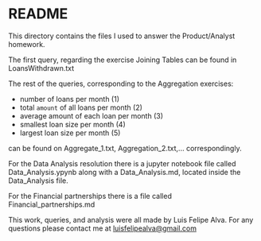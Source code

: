 # README
This directory contains the files I used to answer the Product/Analyst homework.

The first query, regarding the exercise Joining Tables can be found in LoansWithdrawn.txt

The rest of the queries, corresponding to the Aggregation exercises:
- number of loans per month (1)
- total `amount` of all loans per month (2)
- average amount of each loan per month (3)
- smallest loan size per month (4)
- largest loan size per month (5)

can be found on Aggregate_1.txt, Aggregation_2.txt,... correspondingly.

For the Data Analysis resolution there is a jupyter notebook file called Data_Analysis.ypynb along with a Data_Analysis.md, located inside the Data_Analysis file.

For the Financial partnerships there is a file called Financial_partnerships.md

This work, queries, and analysis were all made by Luis Felipe Alva. 
For any questions please contact me at luisfelipealva@gmail.com
